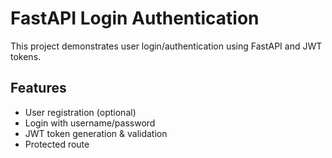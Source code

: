 # FastAPI Login Authentication

This project demonstrates user login/authentication using FastAPI and JWT tokens.

## Features
- User registration (optional)
- Login with username/password
- JWT token generation & validation
- Protected route
